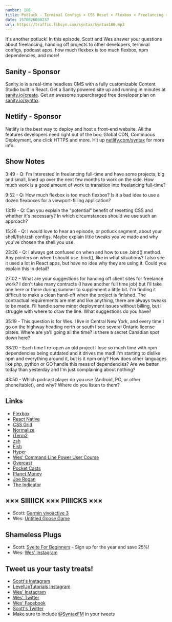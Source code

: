 ```yaml
---
number: 186
title: Potluck - Terminal Configs × CSS Reset × Flexbox × Freelancing × NPM Dependencies × Project Hand-off × More!
date: 1570626000237
url: https://traffic.libsyn.com/syntax/Syntax186.mp3
---
```


It's another potluck! In this episode, Scott and Wes answer your questions about freelancing, handing off projects to other developers, terminal configs, podcast apps, how much flexbox is too much flexbox, npm dependencies, and more!

## Sanity - Sponsor
Sanity.io is a real-time headless CMS with a fully customizable Content Studio built in React. Get a Sanity powered site up and running in minutes at [sanity.io/create](https://www.sanity.io/create). Get an awesome supercharged free developer plan on [sanity.io/syntax](https://www.sanity.io/syntax).

## Netlify - Sponsor
Netlify is the best way to deploy and host a front-end website. All the features developers need right out of the box: Global CDN, Continuous Deployment, one click HTTPS and more. Hit up [netlify.com/syntax](https://netlify.com/syntax) for more info.

## Show Notes

3:49 - Q: I'm interested in freelancing full-time and have some projects, big and small, lined up over the next few months to work on the side. How much work is a good amount of work to transition into freelancing full-time?

9:52 - Q: How much flexbox is too much flexbox? Is it a bad idea to use a dozen flexboxes for a viewport-filling application?

13:19 - Q: Can you explain the "potential" benefit of resetting CSS and whether it's necessary? In which circumstances should we use such an approach?

15:26 - Q: I would love to hear an episode, or potluck segment, about your shell/fish/zsh configs. Maybe explain little tweaks you've made and why you've chosen the shell you use.

23:26 - Q: I always get confused on when and how to use .bind() method. Any pointers on when I should use .bind(), like in what situations? I also see it used a lot in React apps, but have no idea why they are using it. Could you explain this in detail?

27:02 - What are your suggestions for handing off client sites for freelance work? I don't take many contracts (I have another full time job) but I'll take one here or there during summer to supplement a little bit. I'm finding it difficult to make a clean hand-off when the project is finished. The contractual requirements are met and like anything, there are always tweaks to be made. I'll handle some minor deployment issues without billing, but I struggle with where to draw the line. What suggestions do you have? 

35:19 - This question is for Wes. I live in Central New York, and every time I go on the highway heading north or south I see several Ontario license plates. Where are ya'll going all the time? Is there a secret Canadian spot down here? 

38:20 - Each time I re-open an old project I lose so much time with npm dependencies being outdated and it drives me mad! I'm starting to dislike npm and everything around it, but is it npm only? How does other languages like php, python or GO handle this mess of dependencies? Are we better today than yesterday and I'm just complaining about nothing?

43:50 - Which podcast player do you use (Android, PC, or other phone/tablet), and why? Where do you listen to them?

## Links
* [Flexbox](https://developer.mozilla.org/en-US/docs/Learn/CSS/CSS_layout/Flexbox)
* [React Native](https://facebook.github.io/react-native/)
* [CSS Grid](https://developer.mozilla.org/en-US/docs/Web/CSS/CSS_Grid_Layout)
* [Normalize](https://necolas.github.io/normalize.css/)
* [iTerm2](https://www.iterm2.com/)
* [zsh](https://ohmyz.sh/)
* [Fish](https://fishshell.com/)
* [Hyper](https://hyper.is/)
* [Wes' Command Line Power User Course](https://commandlinepoweruser.com/)
* [Overcast](https://overcast.fm/)
* [Pocket Casts](https://www.pocketcasts.com/)
* [Planet Money](https://www.npr.org/podcasts/510289/planet-money)
* [Joe Rogan](http://podcasts.joerogan.net/)
* [The Indicator](https://www.npr.org/podcasts/510325/the-indicator-from-planet-money)

## ××× SIIIIICK ××× PIIIICKS ×××
* Scott: [Garmin vivoactive 3](https://amzn.to/2oyCuA3)
* Wes: [Untitled Goose Game](https://www.youtube.com/watch?v=9LL2AtHo1gk)

## Shameless Plugs
* Scott: [Svelte For Beginners](https://www.leveluptutorials.com/pro) - Sign up for the year and save 25%!
* Wes: [Wes' Instagram](https://www.instagram.com/wesbos/)

## Tweet us your tasty treats!
* [Scott's Instagram](https://www.instagram.com/stolinski/)
* [LevelUpTutorials Instagram](https://www.instagram.com/LevelUpTutorials/)
* [Wes' Instagram](https://www.instagram.com/wesbos/)
* [Wes' Twitter](https://twitter.com/wesbos)
* [Wes' Facebook](https://www.facebook.com/wesbos.developer)
* [Scott's Twitter](https://twitter.com/stolinski)
* Make sure to include [@SyntaxFM](https://twitter.com/SyntaxFM) in your tweets